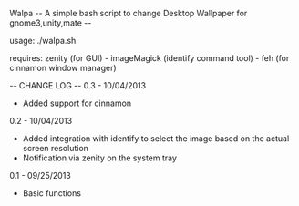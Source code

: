 Walpa -- A simple bash script to change Desktop Wallpaper for gnome3,unity,mate --

usage: ./walpa.sh

requires: zenity (for GUI) - imageMagick (identify command tool) - feh (for cinnamon window manager)

-- CHANGE LOG --
0.3 - 10/04/2013
 - Added support for cinnamon

0.2 - 10/04/2013
 - Added integration with identify to select the image based on the actual screen resolution
 - Notification via zenity on the system tray

0.1 - 09/25/2013
 - Basic functions
